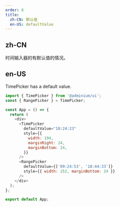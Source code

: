 ```yaml
---
order: 6
title:
  zh-CN: 默认值
  en-US: defaultValue
---
```


## zh-CN

时间输入器的有默认值的情况。

## en-US

TimePicker has a default value.

```js
import { TimePicker } from '@adminium/ui';
const { RangePicker } = TimePicker;

const App = () => {
  return (
    <div>
      <TimePicker
        defaultValue="18:24:23"
        style={{
          width: 194,
          marginRight: 24,
          marginBottom: 24,
        }}
      />
      <RangePicker
        defaultValue={['09:24:53', '18:44:33']}
        style={{ width: 252, marginBottom: 24 }}
      />
    </div>
  );
};

export default App;
```
